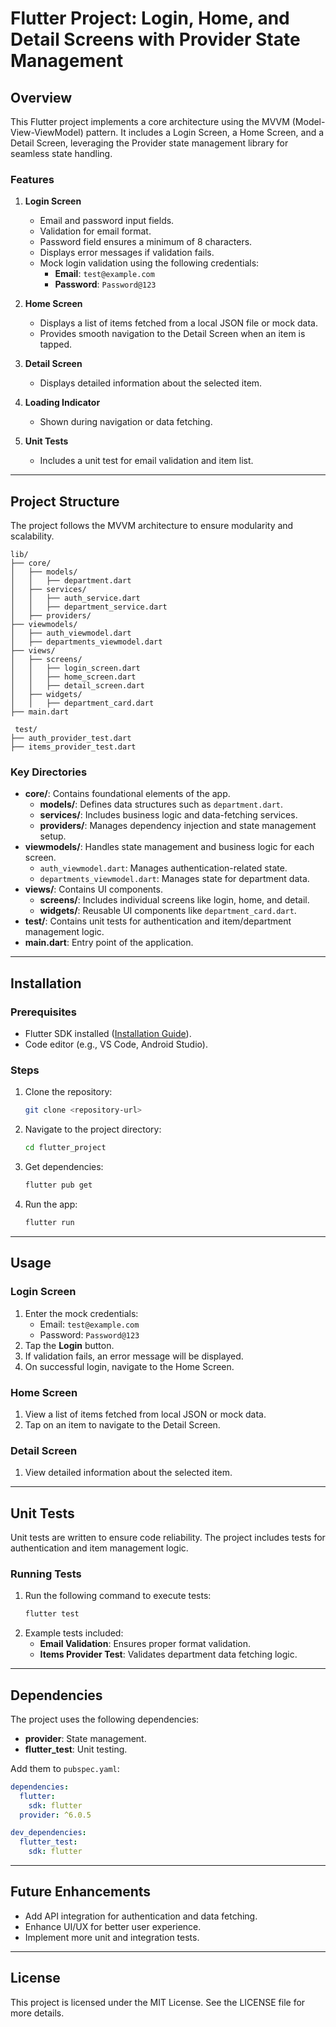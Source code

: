 # Flutter Project: Login, Home, and Detail Screens with Provider State Management

## Overview
This Flutter project implements a core architecture using the MVVM (Model-View-ViewModel) pattern. It includes a Login Screen, a Home Screen, and a Detail Screen, leveraging the Provider state management library for seamless state handling.

### Features
1. **Login Screen**
   - Email and password input fields.
   - Validation for email format.
   - Password field ensures a minimum of 8 characters.
   - Displays error messages if validation fails.
   - Mock login validation using the following credentials:
     - **Email**: `test@example.com`
     - **Password**: `Password@123`

2. **Home Screen**
   - Displays a list of items fetched from a local JSON file or mock data.
   - Provides smooth navigation to the Detail Screen when an item is tapped.

3. **Detail Screen**
   - Displays detailed information about the selected item.

4. **Loading Indicator**
   - Shown during navigation or data fetching.

5. **Unit Tests**
   - Includes a unit test for email validation and item list.

---

## Project Structure
The project follows the MVVM architecture to ensure modularity and scalability.

```
lib/
├── core/
│   ├── models/
│   │   ├── department.dart
│   ├── services/
│   │   ├── auth_service.dart
│   │   ├── department_service.dart
│   ├── providers/
├── viewmodels/
│   ├── auth_viewmodel.dart
│   ├── departments_viewmodel.dart
├── views/
│   ├── screens/
│   │   ├── login_screen.dart
│   │   ├── home_screen.dart
│   │   ├── detail_screen.dart
│   ├── widgets/
│   │   ├── department_card.dart
├── main.dart

 test/
├── auth_provider_test.dart
├── items_provider_test.dart
```

### Key Directories
- **core/**: Contains foundational elements of the app.
  - **models/**: Defines data structures such as `department.dart`.
  - **services/**: Includes business logic and data-fetching services.
  - **providers/**: Manages dependency injection and state management setup.
- **viewmodels/**: Handles state management and business logic for each screen.
  - `auth_viewmodel.dart`: Manages authentication-related state.
  - `departments_viewmodel.dart`: Manages state for department data.
- **views/**: Contains UI components.
  - **screens/**: Includes individual screens like login, home, and detail.
  - **widgets/**: Reusable UI components like `department_card.dart`.
- **test/**: Contains unit tests for authentication and item/department management logic.
- **main.dart**: Entry point of the application.

---

## Installation

### Prerequisites
- Flutter SDK installed ([Installation Guide](https://docs.flutter.dev/get-started/install)).
- Code editor (e.g., VS Code, Android Studio).

### Steps
1. Clone the repository:
   ```bash
   git clone <repository-url>
   ```
2. Navigate to the project directory:
   ```bash
   cd flutter_project
   ```
3. Get dependencies:
   ```bash
   flutter pub get
   ```
4. Run the app:
   ```bash
   flutter run
   ```

---

## Usage

### Login Screen
1. Enter the mock credentials:
   - Email: `test@example.com`
   - Password: `Password@123`
2. Tap the **Login** button.
3. If validation fails, an error message will be displayed.
4. On successful login, navigate to the Home Screen.

### Home Screen
1. View a list of items fetched from local JSON or mock data.
2. Tap on an item to navigate to the Detail Screen.

### Detail Screen
1. View detailed information about the selected item.

---

## Unit Tests
Unit tests are written to ensure code reliability. The project includes tests for authentication and item management logic.

### Running Tests
1. Run the following command to execute tests:
   ```bash
   flutter test
   ```
2. Example tests included:
   - **Email Validation**: Ensures proper format validation.
   - **Items Provider Test**: Validates department data fetching logic.

---

## Dependencies
The project uses the following dependencies:
- **provider**: State management.
- **flutter_test**: Unit testing.

Add them to `pubspec.yaml`:
```yaml
dependencies:
  flutter:
    sdk: flutter
  provider: ^6.0.5

dev_dependencies:
  flutter_test:
    sdk: flutter
```

---

## Future Enhancements
- Add API integration for authentication and data fetching.
- Enhance UI/UX for better user experience.
- Implement more unit and integration tests.

---

## License
This project is licensed under the MIT License. See the LICENSE file for more details.


